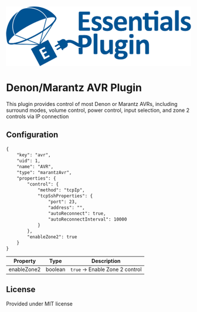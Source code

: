 ![PepperDash Essentials Pluign Logo](/images/essentials-plugin-blue.png)

# Denon/Marantz AVR Plugin

This plugin provides control of most Denon or Marantz AVRs, including surround modes, volume control, power control, input selection, and
zone 2 controls via IP connection

## Configuration

```
{
    "key": "avr",
    "uid": 1,
    "name": "AVR",
    "type": "marantzAvr",
    "properties": {
        "control": {
            "method": "tcpIp",
            "tcpSshProperties": {
                "port": 23,
                "address": "",
                "autoReconnect": true,
                "autoReconnectInterval": 10000
            }        
        },
        "enableZone2": true
    }
}
```

| Property | Type | Description |
| -------- | ----- | ----------- |
| enableZone2 | boolean | `true` -> Enable Zone 2 control |



## License

Provided under MIT license
